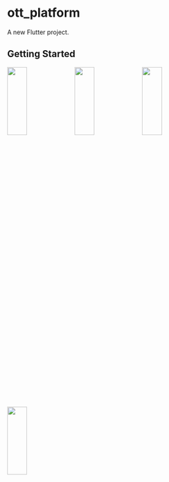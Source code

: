 # ott_platform

A new Flutter project.

## Getting Started
<p>
<img src="https://github.com/khushipatel0147/ott_platform/assets/119857263/4c423d10-0623-42da-a607-1b39a3affb56" height="20%" width="30%" >
<img src="https://github.com/khushipatel0147/ott_platform/assets/119857263/f86834a3-5dc7-4701-94aa-f7c47787e514" height="20%" width="30%" >
<img src="https://github.com/khushipatel0147/ott_platform/assets/119857263/4a45e1cf-3c28-499f-9fe1-5f8d377a1557" height="20%" width="30%" >
<img src="https://github.com/khushipatel0147/ott_platform/assets/119857263/46cb8b95-4a39-46ef-b3b7-33f58ec24ea9" height="20%" width="30%" >

</p>

